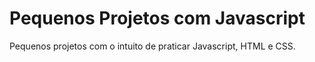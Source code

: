 # Pequenos Projetos com Javascript
Pequenos projetos com o intuito de praticar Javascript, HTML e CSS.



